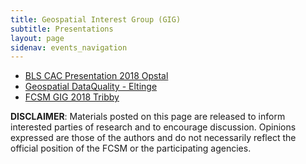 ```yaml
---
title: Geospatial Interest Group (GIG)
subtitle: Presentations
layout: page
sidenav: events_navigation
---
```

<ul>
  <li><a href="{{site.baseurl}}/assets/files/docs/bls-cac-presentation-2018-opstal.pdf" target="_blank">BLS CAC Presentation 2018 Opstal</a></li>
  <li><a href="{{site.baseurl}}/assets/files/docs/GeospatialDataQualityEltinge10262018v4.pdf" target="_blank">Geospatial DataQuality - Eltinge</a></li>
  <li><a href="{{site.baseurl}}/assets/files/docs/FCSM_GIG_2018_Tribby.pdf" target="_blank">FCSM GIG 2018 Tribby</a></li>
</ul>

<p> <strong>DISCLAIMER</strong>: Materials posted on this page are released to inform interested parties of research and to encourage discussion. Opinions expressed are those of the authors and do not necessarily reflect the official position of the FCSM or the participating agencies. </p>

